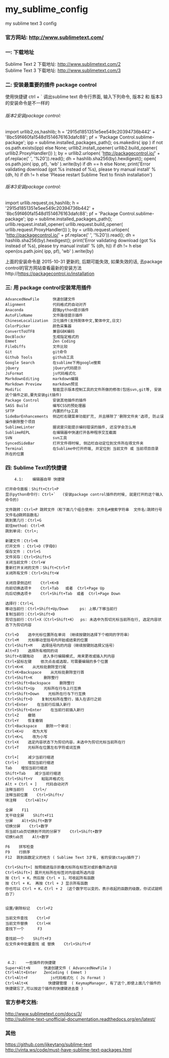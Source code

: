 # my_sublime_config
my sublime text 3 config

### 官方网站:   http://www.sublimetext.com/

### 一: 下载地址

Sublime Text 2 下载地址:  http://www.sublimetext.com/2   
Sublime Text 3 下载地址:  http://www.sublimetext.com/3


### 二: 安装最重要的插件 package control

使用快捷键 ctrl + ` 调出sublime text 命令行界面, 输入下列命令, 版本2 和 版本3的安装命令是不一样的

###### 版本2安装package control:
import urllib2,os,hashlib; h = '2915d1851351e5ee549c20394736b442' + '8bc59f460fa1548d1514676163dafc88'; pf = 'Package Control.sublime-package'; ipp = sublime.installed_packages_path(); os.makedirs( ipp ) if not os.path.exists(ipp) else None; urllib2.install_opener( urllib2.build_opener( urllib2.ProxyHandler()) ); by = urllib2.urlopen( 'http://packagecontrol.io/' + pf.replace(' ', '%20')).read(); dh = hashlib.sha256(by).hexdigest(); open( os.path.join( ipp, pf), 'wb' ).write(by) if dh == h else None; print('Error validating download (got %s instead of %s), please try manual install' % (dh, h) if dh != h else 'Please restart Sublime Text to finish installation')

###### 版本3安装package control:
import urllib.request,os,hashlib; h = '2915d1851351e5ee549c20394736b442' + '8bc59f460fa1548d1514676163dafc88'; pf = 'Package Control.sublime-package'; ipp = sublime.installed_packages_path(); urllib.request.install_opener( urllib.request.build_opener( urllib.request.ProxyHandler()) ); by = urllib.request.urlopen( 'http://packagecontrol.io/' + pf.replace(' ', '%20')).read(); dh = hashlib.sha256(by).hexdigest(); print('Error validating download (got %s instead of %s), please try manual install' % (dh, h)) if dh != h else open(os.path.join( ipp, pf), 'wb' ).write(by)

上面的安装命令是 2015-10-31 更新的, 后期可能失效, 如果失效的话, 去package control的官方网站查看最新的安装方法
http://https://packagecontrol.io/installation


### 三: 用 package control安装常用插件

    AdvancedNewFile      快速创建文件
    Alignment            代码格式的自动对齐
    Anaconda		     超强python提示插件
    AutoFileName         文件路径提示插件
    ChineseLocalization  汉化插件(支持简体中文,繁体中文,日文)
    ColorPicker          颜色采集器
    ConvertToUTF8        兼容GBK编码
    DocBlockr            生成指定格式的
    Emmet                Zen Coding
    FileDiffs            文件比较
    Git                  git命令
    Github Tools         github工具
    Google Search        在sublime下用google搜索
    jQuery               jQuery代码提示
    JsFormat             js代码格式化
    MarkdownEditing      markdown编辑
    Markdown Preview     markdown预览
    Modific              智能显示版本控制工具的文件所做的修改(包括svn,git等, 安装这个插件之前,要先安装git插件)
    Package Control      安装其他插件的插件
    SASS Build           编写CSS的预处理器
    SFTP                 内置的ftp工具
    SideBarEnhancements  侧边栏右键菜单功能扩充, 并且移除了'删除文件夹'选项, 防止误操作删除整个项目
    SublimeLinter        据说是只能提示编码错误的插件, 还没学会怎么用
    SublimeREPL          在编辑器中快速打开各种程序交互截面
    SVN                  svn工具
    SyncedSideBar        打开文件得时候, 侧边栏自动定位到文件所在得文件夹
    Terminal             在Sublime中打开终端, 并定位到 当前文件 或 当前项目目录 所在的位置 



### 四: Sublime Text的快捷键

        4.1:    编辑器自带 快捷键

    打开命令面板：Shift+Ctrl+P
    显示python命令行: Ctrl+`   (安装package control插件的时候, 就是打开的这个输入命令的)

    文件跳转：Ctrl+P 跳转文件（和下面几个组合使用: 文件名#搜索字符串  文件名:跳转行号  文件名@跳转函数名）
    跳到第几行：Ctrl+G
    前往method: Ctrl+R
    跳到单词: Ctrl+;

    新建文件：Ctrl+N
    打开文件 : Ctrl+O (字母O)
    保存文件 : Ctrl+S
    文件另存：Ctrl+Shift+S
    关闭当前文件：Ctrl+W
    重新打开关闭的文件：Shift+Ctrl+T
    关闭所有文件：Ctrl+Shift+W

    关闭目录侧边栏    Ctrl+K+B
    向前切换选项卡    Ctrl+Tab   或者  Ctrl+Page Up
    向后切换选项卡    Ctrl+Shift+Tab  或者  Ctrl+Page Down

    选择行：Ctrl+L
    移动当前行：Ctrl+Shift+Up/Down     ps: 上移/下移当前行
    复制当前行：Ctrl+Shift+D
    剪切当前行：Ctrl+X（Ctrl+Shift+K）  ps: 未选中为剪切光标当前所在行, 选定内容状态下为剪切内容

    Ctrl+D    选中光标位置所在单词 （继续按键则选择下个相同的字符串）
    Ctrl+M    光标移动至括号内开始或结束的位置
    Ctrl+Shift+M    选择括号内的内容（继续按键则选择父括号）
    Alt+F3    选择所有相同的词
    Shift+右键拖动    进入多行编辑模式, 用来更改或插入列内容
    Ctrl+鼠标左键    依次点击或选取，可需要编辑的多个位置
    Ctrl+K+K    从光标处删除至行尾
    Ctrl+K+Backspace    从光标处删除至行首
    Ctrl+Shift+K     删除整行
    Ctrl+Shift+Backspace    删除整行
    Ctrl+Shift+Up    光标所在行与上行互换
    Ctrl+Shift+Down    光标所在行与下行互换
    Ctrl+Shift+D    复制光标所在整行，插入在该行之前
    Ctrl+Enter    在当前行后插入新行
    Ctrl+Shift+Enter    在当前行前插入新行
    Ctrl+Z    撤销
    Ctrl+Y    恢复撤销
    Ctrl+Backspace    删除一个单词：
    Ctrl+K+U    改为大写
    Ctrl+K+L    改为小写
    Ctrl+X    选定内容状态下为剪切内容，未选中为剪切光标当前所在行
    Ctrl+T    光标所在位置左右字符或词互换

    Ctrl+[    减少当前行缩进
    Ctrl+]    增加当前行缩进
    Tab    增加当前行缩进
    Shift+Tab    减少当前行缩进
    Ctrl+Shift+V    粘贴并格式化
    Alt + Ctrl + ]    代码自动对齐
    注释当前行    Ctrl+/
    注释当前位置    Ctrl+Shift+/
    块注释    Ctrl+Alt+/

    全屏    F11
    无干绕全屏    Shift+F11
    分屏    Alt+Shift+数字
    切换分屏    Ctrl+数字
    将当前tab页切换到不同的分屏下    Ctrl+Shift+数字
    切换tab页    Alt+数字

    F6    拼写检查
    F9    行排序
    F12  跳到函数定义的地方 ( Sublime Text 3才有, 省的安装ctags插件了)

    Ctrl+Shift+[ 按照缩进指示折叠光标所在标签对或折叠所选内容
    Ctrl+Shift+] 展开光标所在标签对内容或所选内容
    按 Ctrl + K，然后按 Ctrl + 1，可收起所有函数
    按 Ctrl + K， 再按 Ctrl + J 显示所有函数
    你也可以 Ctrl + K，Ctrl + 2 （这个数字可以变的，表示收起的函数的级数，你试试就明白了）


    设置/删除标记   Ctrl+F2

    当前文件查找    Ctrl+F
    当前文件替换    Ctrl+H
    查找下一个      F3

    查找前一个    Shift+F3   
    在文件夹中批量查找 或 替换    Ctrl+Shift+F


     
     4.2:    一些插件的快捷键
    Super+Alt+N      快速创建文件 ( AdvancedNewFile )
    Ctrl+Alt+Enter   ZenCoding ( Emmet )
    Ctrl+Alt+F          js代码格式化 ( Js Format )
    Ctrl+Alt+K         快捷键管理  ( KeymapManager, 有了这个,即使上面几个插件的快捷键忘了,可以按这个插件的快捷键进去查 )






### 官方参考文档:
http://www.sublimetext.com/docs/3/  
http://sublime-text-unofficial-documentation.readthedocs.org/en/latest/

  
### 其他
https://github.com/jikeytang/sublime-text   
http://vinta.ws/code/must-have-sublime-text-packages.html
